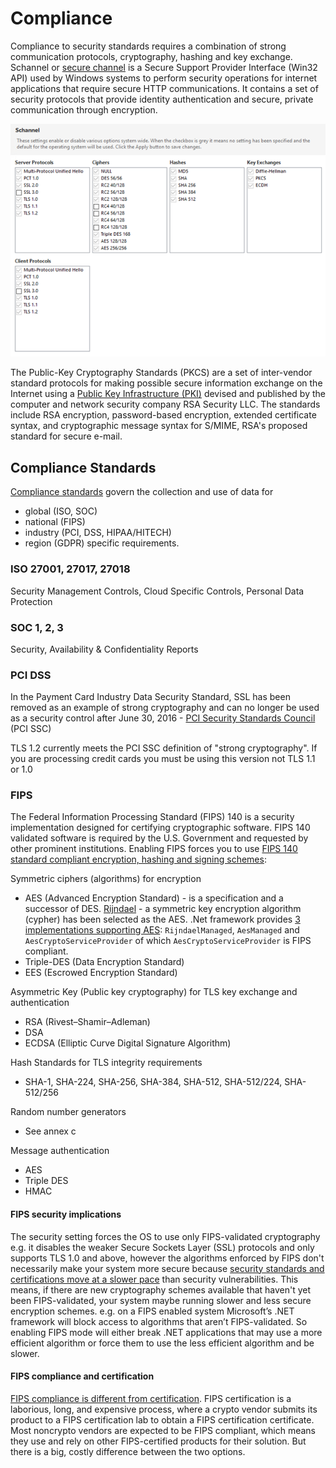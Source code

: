 # Compliance

Compliance to security standards requires a combination of strong communication protocols, cryptography, hashing and key exchange. Schannel or [secure channel](https://docs.microsoft.com/en-us/windows/win32/secauthn/secure-channel) is a Secure Support Provider Interface (Win32 API) used by Windows systems to perform security operations for internet applications that require secure HTTP communications. It contains a set of security protocols that provide identity authentication and secure, private communication through encryption.


![windows-schannel.png](../Images/windows-schannel.png)

The Public-Key Cryptography Standards (PKCS) are a set of inter-vendor standard protocols for making possible secure information exchange on the Internet using a [Public Key 
Infrastructure (PKI)](https://www.thesslstore.com/blog/wide-world-pki/) devised and published by the computer and network security company RSA Security LLC. The standards include RSA encryption, password-based encryption, extended certificate syntax, and cryptographic message syntax for S/MIME, RSA's proposed standard for secure e-mail.

## Compliance Standards

[Compliance standards](https://docs.microsoft.com/en-gb/microsoft-365/compliance/offering-home?view=o365-worldwide) govern the collection and use of data for
* global (ISO, SOC) 
* national (FIPS)
* industry (PCI, DSS, HIPAA/HITECH)
* region (GDPR) specific requirements.

### ISO 27001, 27017, 27018 

Security Management Controls, Cloud Specific Controls, Personal Data Protection

### SOC 1, 2, 3

Security, Availability & Confidentiality Reports

### PCI DSS

In the Payment Card Industry Data Security Standard, SSL has been removed as an example of strong cryptography and can no longer be used as a security control after June 30, 2016 - [PCI Security Standards Council](https://www.pcisecuritystandards.org/) (PCI SSC)

TLS 1.2 currently meets the PCI SSC definition of "strong cryptography". If you are processing credit cards you must be using this version not TLS 1.1 or 1.0

### FIPS

The Federal Information Processing Standard (FIPS) 140 is a security implementation designed for certifying cryptographic software. FIPS 140 validated software is required by the U.S. Government and requested by other prominent institutions. Enabling FIPS forces you to use [FIPS 140 standard compliant encryption, hashing and signing schemes](https://csrc.nist.gov/csrc/media/publications/fips/140/2/final/documents/fips1402annexa.pdf):

Symmetric ciphers (algorithms) for encryption

* AES (Advanced Encryption Standard) - is a specification and a successor of DES. [Rijndael](http://web.archive.org/web/20070711123800/http://csrc.nist.gov/CryptoToolkit/aes/rijndael/Rijndael-ammended.pdf) - a symmetric key encryption algorithm (cypher) has been selected as the AES. .Net framework provides [3 implementations supporting AES](https://stackoverflow.com/questions/939040/when-will-c-sharp-aes-algorithm-be-fips-compliant#:~:text=RijndaelManaged%20implements%20the%20full%20Rijnadael,size%20other%20than%20128%20bits):  `RijndaelManaged`, `AesManaged` and `AesCryptoServiceProvider` of which `AesCryptoServiceProvider` is FIPS compliant.
* Triple-DES (Data Encryption Standard)
* EES (Escrowed Encryption Standard)

Asymmetric Key (Public key cryptography) for TLS key exchange and authentication

* RSA (Rivest–Shamir–Adleman)
* DSA
* ECDSA (Elliptic Curve Digital Signature Algorithm)

Hash Standards for TLS integrity requirements

* SHA-1, SHA-224, SHA-256, SHA-384, SHA-512, SHA-512/224, SHA-512/256

Random number generators
* See annex c

Message authentication

* AES
* Triple DES
* HMAC

#### FIPS security implications

The security setting forces the OS to use only FIPS-validated cryptography e.g. it disables the weaker Secure Sockets Layer (SSL) protocols and only supports TLS 1.0 and above, however the algorithms enforced by FIPS don't necessarily make your system more secure because [security standards and certifications move at a slower pace](https://security.stackexchange.com/questions/4122/question-of-importance-of-fips-in-security-implementations) than security vulnerabilities. This means, if there are new cryptography schemes available that haven't yet been FIPS-validated, your system maybe running slower and less secure encryption schemes. e.g. on a FIPS enabled system Microsoft’s .NET framework will block access to algorithms that aren’t FIPS-validated. So enabling FIPS mode will either break .NET applications that may use a more efficient algorithm or force them to use the less efficient algorithm and be slower.

#### FIPS compliance and certification

[FIPS compliance is different from certification](https://www.infoworld.com/article/2642540/is-your-web-site-fips-compliant-.html). FIPS certification is a laborious, long, and expensive process, where a crypto vendor submits its product to a FIPS certification lab to obtain a FIPS certification certificate. Most noncrypto vendors are expected to be FIPS compliant, which means they use and rely on other FIPS-certified products for their solution. But there is a big, costly difference between the two options.
